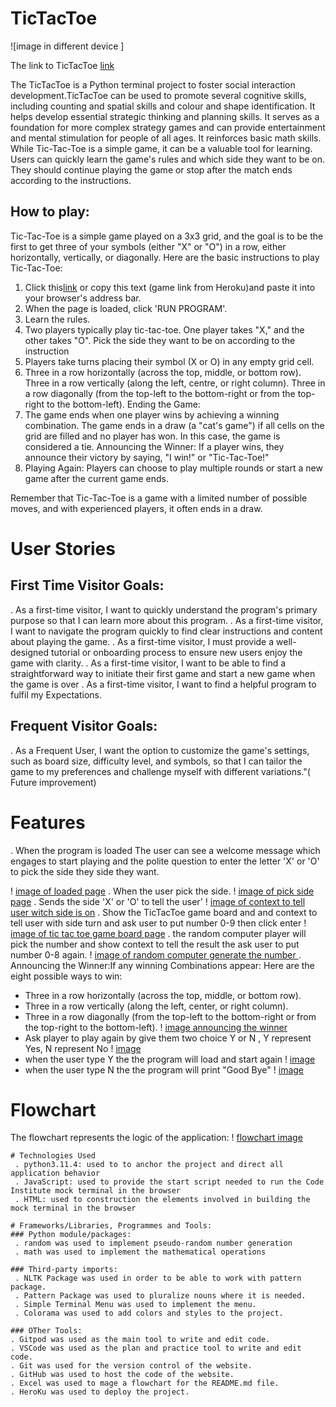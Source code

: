 # TicTacToe
![image in different device ]

The link to TicTacToe [link]()

The TicTacToe is a Python terminal project to foster social interaction development.TicTacToe can be used to promote several cognitive skills, including counting and spatial skills and colour and shape identification. It helps develop essential strategic thinking and planning skills. It serves as a foundation for more complex strategy games and can provide entertainment and mental stimulation for people of all ages. It reinforces basic math skills. While Tic-Tac-Toe is a simple game, it can be a valuable tool for learning. 
Users can quickly learn the game's rules and which side they want to be on. They should continue playing the game or stop after the match ends according to the instructions.

## How to play:
Tic-Tac-Toe is a simple game played on a 3x3 grid, and the goal is to be the first to get three of your symbols (either "X" or "O") in a row, either horizontally, vertically, or diagonally. Here are the basic instructions to play Tic-Tac-Toe:
 1. Click this[link]() or copy this text (game link from Heroku)and paste it into your browser's address bar.
 2. When the page is loaded, click 'RUN PROGRAM'.
 3. Learn the rules.
 4. Two players typically play tic-tac-toe. One player takes "X," and the other takes "O". Pick the side they want to be on according to the instruction
 5. Players take turns placing their symbol (X or O) in any empty grid cell.
 6. Three in a row horizontally (across the top, middle, or bottom row).
Three in a row vertically (along the left, centre, or right column).
Three in a row diagonally (from the top-left to the bottom-right or from the top-right to the bottom-left).
Ending the Game:
7. The game ends when one player wins by achieving a winning combination. The game ends in a draw (a "cat's game") if all cells on the grid are filled and no player has won. In this case, the game is considered a tie. Announcing the Winner: If a player wins, they announce their victory by saying, "I win!" or "Tic-Tac-Toe!"
8. Playing Again: Players can choose to play multiple rounds or start a new game after the current game ends.

Remember that Tic-Tac-Toe is a game with a limited number of possible moves, and with experienced players, it often ends in a draw.

# User Stories

## First Time Visitor Goals:
 . As a first-time visitor, I want to quickly understand the program's primary purpose so that I can learn more about this program.
 . As a first-time visitor, I want to navigate the program quickly to find clear instructions and content about playing the game.
 . As a first-time visitor, I must provide a well-designed tutorial or onboarding process to ensure new users enjoy the game with clarity.
 . As a first-time visitor, I want to be able to find a straightforward way to initiate their first game and start a new game when the game is over
 . As a first-time visitor, I want to find a helpful program to fulfil my Expectations.

## Frequent Visitor Goals:
  . As a Frequent User, I want the option to customize the game's settings, such as board size, difficulty level, and symbols, so that I can tailor the game to my preferences and challenge myself with different variations."( Future improvement)

# Features
 . When the program is loaded
 The user can see a welcome message which engages to start playing and the polite question to enter the letter 'X' or 'O' to pick the side they side they want.

! [image of loaded page]()
 . When the user pick the side.
 ! [image of pick side page]()
 . Sends the side 'X' or 'O' to tell the user'
 ! [image of context to tell user witch side is on]()
 . Show the TicTacToe game board and and context to tell user with side turn and ask user to put number 0-9 then click enter
 ! [image of tic tac toe game board page]()
 . the random computer player will pick the number and show context to tell the result the ask user to put number 0-8 again.
 ! [image of random computer generate the number ]()
 .  Announcing the Winner:If any winning Combinations appear: Here are the eight possible ways to win:
  - Three in a row horizontally (across the top, middle, or bottom row).
  - Three in a row vertically (along the left, center, or right column).
  - Three in a row diagonally (from the top-left to the bottom-right or from the top-right to the bottom-left).
  ! [image announcing the winner]()
  - Ask player to play again by give them two choice Y or N , Y represent Yes, N represent No
  ! [image]()
  - when the user type Y the the program will load and start again
   ! [image]()
  - when the user type N the the program will print "Good Bye"
   ! [image]()

   # Flowchart
   The flowchart represents the logic of the application:
    ! [flowchart image]()

    # Technologies Used
     . python3.11.4: used to to anchor the project and direct all application behavior
     . JavaScript: used to provide the start script needed to run the Code Institute mock terminal in the browser
     . HTML: used to construction the elements involved in building the mock terminal in the browser

    # Frameworks/Libraries, Programmes and Tools:
    ### Python module/packages:
     . random was used to implement pseudo-random number generation
     . math was used to implement the mathematical operations 

    ### Third-party imports:
     . NLTK Package was used in order to be able to work with pattern package.
     . Pattern Package was used to pluralize nouns where it is needed.
     . Simple Terminal Menu was used to implement the menu.
     . Colorama was used to add colors and styles to the project.

    ### OTher Tools:
    . Gitpod was used as the main tool to write and edit code.
    . VSCode was used as the plan and practice tool to write and edit code.
    . Git was used for the version control of the website.
    . GitHub was used to host the code of the website.
    . Excel was used to mage a flowchart for the README.md file.
    . HeroKu was used to deploy the project.


   
